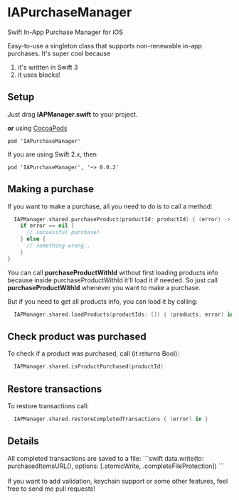 # IAPurchaseManager
Swift In-App Purchase Manager for iOS 

Easy-to-use a singleton class that supports non-renewable in-app purchases. 
It's super cool because</br>
1) it's written in Swift 3</br>
2) it uses blocks!

<h2>Setup</h2>
Just drag <b>IAPManager.swift</b> to your project.

<b>or</b> using <a href="https://cocoapods.org">CocoaPods</a>
```
pod 'IAPurchaseManager'
```

If you are using Swift 2.x, then
```
pod 'IAPurchaseManager', '~> 0.0.2'
```

<h2>Making a purchase</h2>

If you want to make a purchase, all you need to do is to call a method:
```swift
  IAPManager.shared.purchaseProduct(productId: productId) { (error) -> Void in 
    if error == nil {
      // successful purchase!
    } else {
      // something wrong.. 
    }
}
```

You can call <b>purchaseProductWithId</b> without first loading products info because inside purchaseProductWithId it'll load it if needed. So just call <b>purchaseProductWithId</b> whenever you want to make a purchase. 

But if you need to get all products info, you can load it by calling:
```swift
  IAPManager.shared.loadProducts(productIds: []) { (products, error) in }
```

<h2>Check product was purchased</h2>

To check if a product was purchased, call (it returns Bool):
```swift
  IAPManager.shared.isProductPurchased(productId)
```

<h2>Restore transactions</h2>

To restore transactions call:
```swift
  IAPManager.shared.restoreCompletedTransactions { (error) in }
```

<h2>Details</h2>
All completed transactions are saved to a file:
```swift
data.write(to: purchasedItemsURL(), options: [.atomicWrite, .completeFileProtection])
```

</br>
</br>
If you want to add validation, keychain support or some other features, feel free to send me pull requests!
